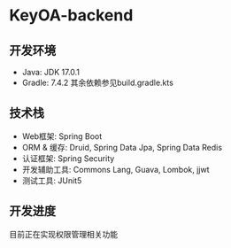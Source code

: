 # KeyOA-backend

## 开发环境
* Java: JDK 17.0.1
* Gradle: 7.4.2
其余依赖参见build.gradle.kts

## 技术栈
* Web框架: Spring Boot
* ORM & 缓存: Druid, Spring Data Jpa, Spring Data Redis
* 认证框架: Spring Security
* 开发辅助工具: Commons Lang, Guava, Lombok, jjwt
* 测试工具: JUnit5

## 开发进度
目前正在实现权限管理相关功能
